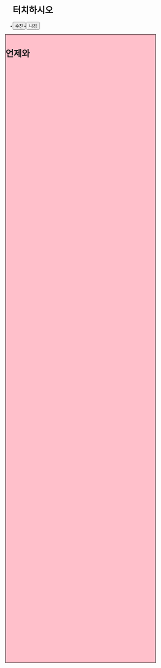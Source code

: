 
<html lang="en">
<head>
    <meta charset="UTF-8">
    <title>Title</title>
</head>
<body>

<style>
    .box{
        border: 1px solid black;
        box-sizing: border-box;
        height: 50vh;
        width: 50vw;
        display: none;

    }
    .b1{
        background-color: pink;
    }
    .b2{
        background-color: skyblue;
    }
    .show{
        display: block;
    }

</style>


<div class="cotainer">
    <div class="menu">
        <ul>
            <h1>터치하시오</h1>
            <button><li onclick="showMenu('b1')">수진</li></button>
            <button><li onclick="showMenu('b2')">나경</li></button>
        </ul>
    </div>
    <div class="box b1 show">
        <h1>언제와</h1>
    </div>
    <div class="box b2">
        <h1>뭐하니</h1>
    </div>

</div>


<ul class="menuUL">

</ul>

<script>
    const b1 = document.querySelector('.b1')
    const b2 = document.querySelector('.b2')


    function showMenu(target){
        document.querySelectorAll('.box').forEach(box =>{
            box.classList.remove('show')
        })
        document.querySelector(`.${target}`).classList.add('show')
    }



</script>

</body>
</html>
